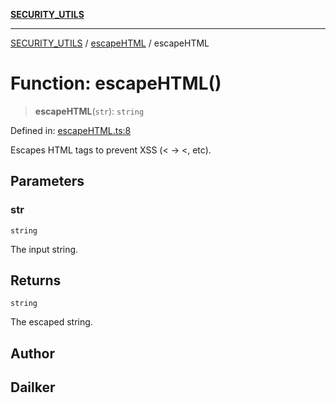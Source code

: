[**SECURITY_UTILS**](../../README.md)

***

[SECURITY_UTILS](../../README.md) / [escapeHTML](../README.md) / escapeHTML

# Function: escapeHTML()

> **escapeHTML**(`str`): `string`

Defined in: [escapeHTML.ts:8](https://github.com/dailker/everyutil-js/blob/7799f3f003cb23f425be3f1c83c38483e2648188/src/security/escapeHTML.ts#L8)

Escapes HTML tags to prevent XSS (< → &lt;, etc).

## Parameters

### str

`string`

The input string.

## Returns

`string`

The escaped string.

## Author

## Dailker
